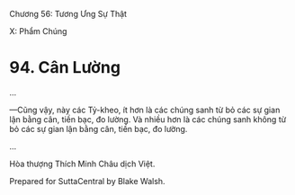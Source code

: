  

Chương 56: Tương Ưng Sự Thật

X: Phẩm Chúng

# 94\. Cân Lường

…

—Cũng vậy, này các Tỷ-kheo, ít hơn là các chúng sanh từ bỏ các sự gian lận bằng cân, tiền bạc, đo lường. Và nhiều hơn là các chúng sanh không từ bỏ các sự gian lận bằng cân, tiền bạc, đo lường.

…

Hòa thượng Thích Minh Châu dịch Việt.

Prepared for SuttaCentral by Blake Walsh.